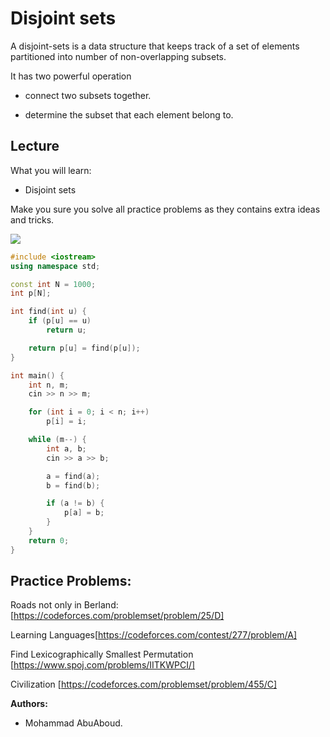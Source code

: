 # Disjoint sets

A disjoint-sets is a data structure that keeps track of a set of elements partitioned into number of non-overlapping subsets.

It has two powerful operation 

- connect two subsets together.

- determine the subset that each element belong to.

## Lecture 

What you will learn:
- Disjoint sets

Make you sure you solve all practice problems as they contains extra ideas and tricks.


[![](https://img.youtube.com/vi/14yCWubaXMk/0.jpg)](https://www.youtube.com/watch?v=14yCWubaXMk)

```cpp
#include <iostream>
using namespace std;

const int N = 1000;
int p[N];

int find(int u) {
	if (p[u] == u)
		return u;

	return p[u] = find(p[u]);
}

int main() {
	int n, m;
	cin >> n >> m;

	for (int i = 0; i < n; i++)
		p[i] = i;

	while (m--) {
		int a, b;
		cin >> a >> b;

		a = find(a);
		b = find(b);

		if (a != b) {
			p[a] = b;
		}
	}
	return 0;
}
```

## Practice Problems:

Roads not only in Berland: [https://codeforces.com/problemset/problem/25/D]

Learning Languages[https://codeforces.com/contest/277/problem/A]

Find Lexicographically Smallest Permutation [https://www.spoj.com/problems/IITKWPCI/]

Civilization [https://codeforces.com/problemset/problem/455/C]

**Authors:**
* Mohammad AbuAboud.